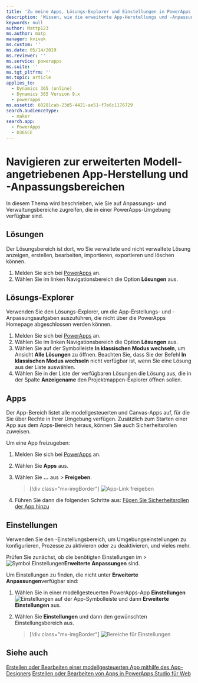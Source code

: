 ```yaml
---
title: 'Zu meine Apps, Lösungs-Explorer und Einstellungen in PowerApps navigieren | Microsoft Docs'
description: 'Wissen, wie die erweiterte App-Herstellungs und -Anpassungsbereiche in PowerApps zu finden sind'
keywords: null
author: Mattp123
ms.author: matp
manager: kvivek
ms.custom: ''
ms.date: 05/14/2019
ms.reviewer: ''
ms.service: powerapps
ms.suite: ''
ms.tgt_pltfrm: ''
ms.topic: article
applies_to:
  - Dynamics 365 (online)
  - Dynamics 365 Version 9.x
  - powerapps
ms.assetid: 60281cab-23d5-4421-ae51-f7e6c1176729
search.audienceType:
  - maker
search.app:
  - PowerApps
  - D365CE
---
```


# <a name="navigate-to-advanced-model-driven-app-making-and-customization-areas"></a>Navigieren zur erweiterten Modell-angetriebenen App-Herstellung und -Anpassungsbereichen

In diesem Thema wird beschrieben, wie Sie auf Anpassungs- und Verwaltungsbereiche zugreifen, die in einer PowerApps-Umgebung verfügbar sind.

## <a name="solutions"></a>Lösungen
Der Lösungsbereich ist dort, wo Sie verwaltete und nicht verwaltete Lösung anzeigen, erstellen, bearbeiten, importieren, exportieren und löschen können. 

1.  Melden Sie sich bei [PowerApps](https://web.powerapps.com/?utm_source=padocs&utm_medium=linkinadoc&utm_campaign=referralsfromdoc) an.
2.  Wählen Sie im linken Navigationsbereich die Option **Lösungen** aus. 

## <a name="solution-explorer"></a>Lösungs-Explorer
Verwenden Sie den Lösungs-Explorer, um die App-Erstellungs- und -Anpassungsaufgaben auszuführen, die nicht über die PowerApps Homepage abgeschlossen werden können.

1.  Melden Sie sich bei [PowerApps](https://web.powerapps.com/?utm_source=padocs&utm_medium=linkinadoc&utm_campaign=referralsfromdoc) an. 
2.  Wählen Sie im linken Navigationsbereich die Option **Lösungen** aus.  
3.  Wählen Sie auf der Symbolleiste **In klassischen Modus wechseln**, um Ansicht **Alle Lösungen** zu öffnen. 
    Beachten Sie, dass Sie der Befehl **In klassischen Modus wechseln** nicht verfügbar ist, wenn Sie eine Lösung aus der Liste auswählen.
4.  Wählen Sie in der Liste der verfügbaren Lösungen die Lösung aus, die in der Spalte **Anzeigename** den Projektmappen-Explorer öffnen sollen.

## <a name="apps"></a>Apps
Der App-Bereich listet alle modellgesteuerten und Canvas-Apps auf, für die Sie über Rechte in Ihrer Umgebung verfügen. Zusätzlich zum Starten einer App aus dem Apps-Bereich heraus, können Sie auch Sicherheitsrollen zuweisen. 

Um eine App freizugeben:
1.  Melden Sie sich bei [PowerApps](https://web.powerapps.com/?utm_source=padocs&utm_medium=linkinadoc&utm_campaign=referralsfromdoc) an.

2.  Wählen Sie **Apps** aus.
 
3.  Wählen Sie **...** aus > **Freigeben**. 

    > [!div class="mx-imgBorder"] 
    > ![App-Link freigeben](media/share-link.png) 

4. Führen Sie dann die folgenden Schritte aus: [Fügen Sie Sicherheitsrollen der App hinzu](https://docs.microsoft.com/powerapps/maker/model-driven-apps/share-model-driven-app#add-security-roles-to-the-app)
 
## <a name="settings"></a>Einstellungen
Verwenden Sie den -Einstellungsbereich, um Umgebungseinstellungen zu konfigurieren, Prozesse zu aktivieren oder zu deaktivieren, und vieles mehr. 

Prüfen Sie zunächst, ob die benötigten Einstellungen im  > ![Symbol Einstellungen](media/powerapps-gear.png)**Erweiterte Anpassungen** sind.

Um Einstellungen zu finden, die nicht unter **Erweiterte Anpassungen**verfügbar sind:  
1.  Wählen Sie in einer modellgesteuerten PowerApps-App **Einstellungen** ![Einstellungen](../model-driven-apps/media/powerapps-gear.png) auf der App-Symbolleiste und dann **Erweiterte Einstellungen** aus. 
2.  Wählen Sie **Einstellungen** und dann den gewünschten Einstellungsbereich aus.

    > [!div class="mx-imgBorder"] 
    > ![Bereiche für Einstellungen](media/settings-areas.png) 

## <a name="see-also"></a>Siehe auch
[Erstellen oder Bearbeiten einer modellgesteuerten App mithilfe des App-Designers](create-edit-app.md)
[Erstellen oder Bearbeiten von Apps in PowerApps Studio für Web](../canvas-apps/create-app-browser.md)
